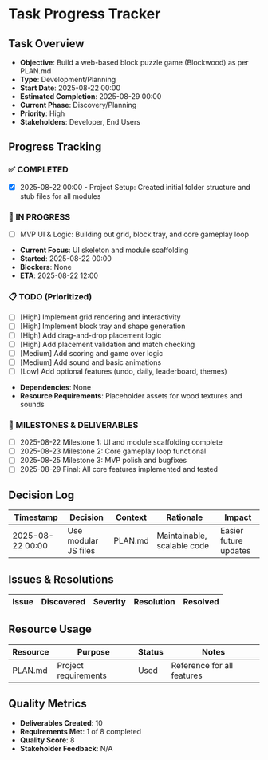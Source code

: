 # Task Progress Tracker

## Task Overview
- **Objective**: Build a web-based block puzzle game (Blockwood) as per PLAN.md
- **Type**: Development/Planning
- **Start Date**: 2025-08-22 00:00
- **Estimated Completion**: 2025-08-29 00:00
- **Current Phase**: Discovery/Planning
- **Priority**: High
- **Stakeholders**: Developer, End Users

## Progress Tracking

### ✅ COMPLETED
- [x] 2025-08-22 00:00 - Project Setup: Created initial folder structure and stub files for all modules

### 🔄 IN PROGRESS
- [ ] MVP UI & Logic: Building out grid, block tray, and core gameplay loop
- **Current Focus**: UI skeleton and module scaffolding
- **Started**: 2025-08-22 00:00
- **Blockers**: None
- **ETA**: 2025-08-22 12:00

### 📋 TODO (Prioritized)
- [ ] [High] Implement grid rendering and interactivity
- [ ] [High] Implement block tray and shape generation
- [ ] [High] Add drag-and-drop placement logic
- [ ] [High] Add placement validation and match checking
- [ ] [Medium] Add scoring and game over logic
- [ ] [Medium] Add sound and basic animations
- [ ] [Low] Add optional features (undo, daily, leaderboard, themes)
- **Dependencies**: None
- **Resource Requirements**: Placeholder assets for wood textures and sounds

### 🎯 MILESTONES & DELIVERABLES
- [ ] 2025-08-22 Milestone 1: UI and module scaffolding complete
- [ ] 2025-08-23 Milestone 2: Core gameplay loop functional
- [ ] 2025-08-25 Milestone 3: MVP polish and bugfixes
- [ ] 2025-08-29 Final: All core features implemented and tested

## Decision Log
| Timestamp | Decision | Context | Rationale | Impact |
|-----------|----------|---------|-----------|---------|
| 2025-08-22 00:00 | Use modular JS files | PLAN.md | Maintainable, scalable code | Easier future updates |

## Issues & Resolutions
| Issue | Discovered | Severity | Resolution | Resolved |
|-------|------------|----------|------------|----------|

## Resource Usage
| Resource | Purpose | Status | Notes |
|----------|---------|--------|-------|
| PLAN.md | Project requirements | Used | Reference for all features |

## Quality Metrics
- **Deliverables Created**: 10
- **Requirements Met**: 1 of 8 completed
- **Quality Score**: 8
- **Stakeholder Feedback**: N/A
